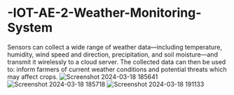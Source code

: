 # -IOT-AE-2-Weather-Monitoring-System
Sensors can collect a wide range of weather data—including temperature, humidity, wind speed and direction, precipitation, and soil moisture—and transmit it wirelessly to a cloud server. The collected data can then be used to: inform farmers of current weather conditions and potential threats which may affect crops.
![Screenshot 2024-03-18 185641](https://github.com/YadlapudiSaikiran/-IOT-AE-2-Weather-Monitoring-System/assets/140141343/1454f1a4-325d-4f95-96ac-53f993ecd986)
![Screenshot 2024-03-18 185718](https://github.com/YadlapudiSaikiran/-IOT-AE-2-Weather-Monitoring-System/assets/140141343/9be9039c-ada6-4d9a-84b7-39f1f65eb8a3)
![Screenshot 2024-03-18 191133](https://github.com/YadlapudiSaikiran/-IOT-AE-2-Weather-Monitoring-System/assets/140141343/d9838274-1769-488c-8bd9-9b19b74590d7)
